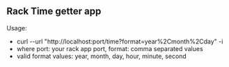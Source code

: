 ## Rack Time getter app
Usage:
- curl --url "http://localhost:port/time?format=year%2Cmonth%2Cday" -i
- where port: your rack app port, format: comma separated values
- valid format values: year, month, day, hour, minute, second
